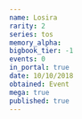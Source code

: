 ```yaml
---
name: Losira
rarity: 2
series: tos
memory_alpha:
bigbook_tier: -1
events: 0
in_portal: true
date: 10/10/2018
obtained: Event
mega: true
published: true
---
```



